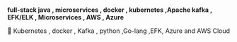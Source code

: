 ### 


**full-stack java , microservices , docker , kubernetes ,Apache kafka , EFK/ELK , Microservices , AWS , Azure**

🔭 Kubernetes , docker , Kafka , python ,Go-lang ,EFK, Azure and AWS Cloud


